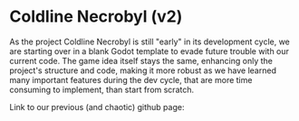 # Coldline Necrobyl (v2)

As the project Coldline Necrobyl is still "early" in its development cycle, we are starting over in a blank Godot template to evade future trouble with our current code.
The game idea itself stays the same, enhancing only the project's structure and code, making it more robust as we have learned many important features during the dev cycle, that are more time consuming to implement, than start from scratch.

Link to our previous (and chaotic) github page: 

